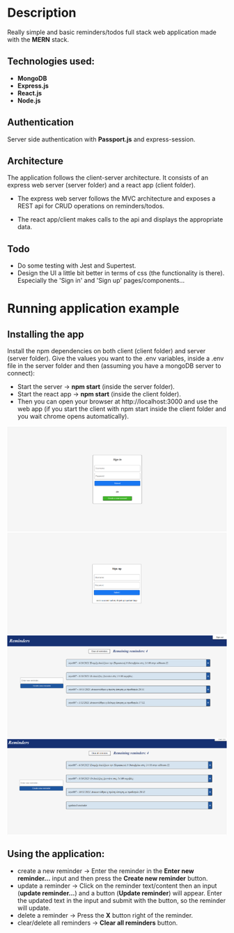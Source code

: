 # Description
Really simple and basic reminders/todos full stack web application made with the **MERN** stack.

## Technologies used: 
* **MongoDB**
* **Express.js**
* **React.js**
* **Node.js**

## Authentication
Server side authentication with **Passport.js** and express-session.

## Architecture
The application follows the client-server architecture. It consists of an express web server (server folder) and a react app (client folder).

* The express web server follows the MVC architecture and exposes a REST api for CRUD operations on reminders/todos.

* The react app/client makes calls to the api and displays the appropriate data.

## Todo
* Do some testing with Jest and Supertest.
* Design the UI a little bit better in terms of css (the functionality is there). Especially the 'Sign in' and 'Sign up' pages/components...

# Running application example
## Installing the app
Install the npm dependencies on both client (client folder) and server (server folder). Give the values you want to the .env variables, inside a .env file in the server folder and then (assuming you have a mongoDB server to connect):
* Start the server -> **npm start** (inside the server folder).
* Start the react app -> **npm start** (inside the client folder).
* Then you can open your browser at http://localhost:3000 and use the web app (if you start the client with npm start inside the client folder and you wait chrome opens automatically).

![running app example](./examples/signin-page.png)
![running app example](./examples/signup-page.png)
![running app example](./examples/home1.png)
![running app example](./examples/home2.png)

## Using the application:
* create a new reminder -> Enter the reminder in the **Enter new reminder...** input and then press the **Create new reminder** button.
* update a reminder -> Click on the reminder text/content then an input (**update reminder...**) and a button (**Update reminder**) will appear. Enter the updated text in the input and submit with the button, so the reminder will update.
* delete a reminder -> Press the **X** button right of the reminder.
* clear/delete all reminders -> **Clear all reminders** button.